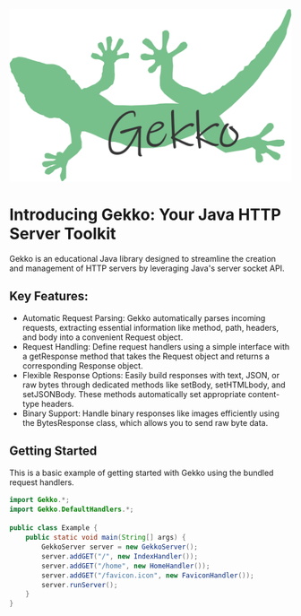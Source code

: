 ![Gekko](readmeAssets/GekkoLogo.png)

# Introducing Gekko: Your Java HTTP Server Toolkit

Gekko is an educational Java library designed to streamline the creation and management of HTTP servers by leveraging Java's server socket API.

## Key Features:

- Automatic Request Parsing: Gekko automatically parses incoming requests, extracting essential information like method, path, headers, and body into a convenient Request object.
- Request Handling: Define request handlers using a simple interface with a getResponse method that takes the Request object and returns a corresponding Response object.
- Flexible Response Options: Easily build responses with text, JSON, or raw bytes through dedicated methods like setBody, setHTMLbody, and setJSONBody. These methods automatically set appropriate content-type headers.
- Binary Support: Handle binary responses like images efficiently using the BytesResponse class, which allows you to send raw byte data.


## Getting Started

This is a basic example of getting started with Gekko using the bundled request handlers.

```java
import Gekko.*;
import Gekko.DefaultHandlers.*;

public class Example {
    public static void main(String[] args) {
        GekkoServer server = new GekkoServer();
        server.addGET("/", new IndexHandler());
        server.addGET("/home", new HomeHandler());
        server.addGET("/favicon.icon", new FaviconHandler());
        server.runServer();
    }
}

```

